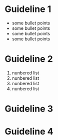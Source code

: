 
# Guideline 1

- some bullet points
- some bullet points
- some bullet points
- some bullet points

# Guideline 2

1. nunbered list
2. nunbered list
3. nunbered list
4. nunbered list

# Guideline 3


# Guideline 4
